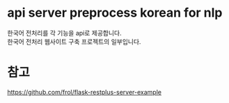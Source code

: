 # api server preprocess korean for nlp
한국어 전처리를 각 기능을 api로 제공합니다.   
한국어 전처리 웹사이트 구축 프로젝트의 일부입니다.

# 참고
https://github.com/frol/flask-restplus-server-example